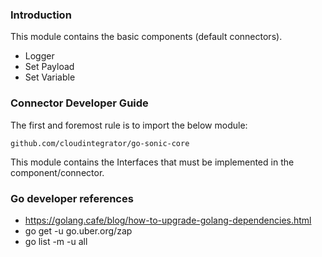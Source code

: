 ### Introduction
This module contains the basic components (default connectors).
- Logger
- Set Payload
- Set Variable

### Connector Developer Guide
The first and foremost rule is to import the below module:
```
github.com/cloudintegrator/go-sonic-core
```
This module contains the Interfaces that must be implemented in the component/connector.

### Go developer references
- https://golang.cafe/blog/how-to-upgrade-golang-dependencies.html
-  go get -u go.uber.org/zap
-  go list -m -u all